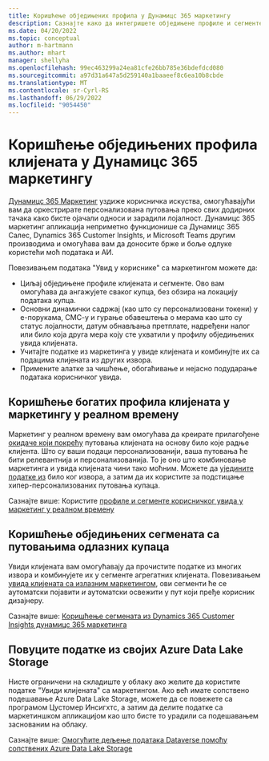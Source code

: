 ```yaml
---
title: Коришћење обједињених профила у Дyнамицс 365 маркетингу
description: Сазнајте како да интегришете обједињене профиле и сегменте са Дyнамицс 365 маркетингом.
ms.date: 04/20/2022
ms.topic: conceptual
author: m-hartmann
ms.author: mhart
manager: shellyha
ms.openlocfilehash: 99ec463299a24ea81cfe26bb785e36bdefdcd080
ms.sourcegitcommit: a97d31a647a5d259140a1baaeef8c6ea10b8cbde
ms.translationtype: MT
ms.contentlocale: sr-Cyrl-RS
ms.lasthandoff: 06/29/2022
ms.locfileid: "9054450"
---
```

# <a name="use-unified-customer-profiles-in-dynamics-365-marketing"></a>Коришћење обједињених профила клијената у Дyнамицс 365 маркетингу

[Дyнамицс 365 Маркетинг](/dynamics365/marketing/overview) уздиже корисничка искуства, омогућавајући вам да оркестрирате персонализована путовања преко свих додирних тачака како бисте ојачали односи и зарадили лојалност. Дyнамицс 365 маркетинг апликација неприметно функционише са Дyнамицс 365 Салес, Dynamics 365 Customer Insights, и Microsoft Teams другим производима и омогућава вам да доносите брже и боље одлуке користећи моћ података и АИ.

Повезивањем података "Увид у кориснике" са маркетингом можете да:

- Циљај обједињене профиле клијената и сегменте. Ово вам омогућава да ангажујете сваког купца, без обзира на локацију података купца.
- Основни динамички садржај (као што су персонализовани токени) у е-порукама, СМС-у и гурање обавештења о мерама као што су статус лојалности, датум обнављања претплате, надређени налог или било која друга мера коју сте ухватили у профилу обједињених увида клијената.
- Учитајте податке из маркетинга у увиде клијената и комбинујте их са подацима клијената из других извора.
- Примените алатке за чишћење, обогаћивање и нејасно подударање података корисничког увида.

## <a name="use-rich-customer-profiles-in-real-time-marketing"></a>Коришћење богатих профила клијената у маркетингу у реалном времену

Маркетинг у реалном времену вам омогућава да креирате прилагођене [окидаче који покрећу](/dynamics365/marketing/real-time-marketing-custom-triggers) путовања клијената на основу било које радње клијента. Што су ваши подаци персонализованији, ваша путовања ће бити релевантнија и персонализованија. То је оно што комбиновање маркетинга и увида клијената чини тако моћним. Можете да [уједините податке из](data-unification.md) било ког извора, а затим да их користите за подстицање хипер-персонализованих путовања купаца.

Сазнајте више: Користите [профиле и сегменте корисничког увида у маркетинг у реалном времену](/dynamics365/marketing/real-time-marketing-ci-profile)

## <a name="use-unified-segments-with-outbound-customer-journeys"></a>Коришћење обједињених сегмената са путовањима одлазних купаца

Увиди клијената вам омогућавају да прочистите податке из многих извора и комбинујете их у сегменте агрегатних клијената. Повезивањем [увида клијената са излазним маркетингом](export-dynamics365-marketing.md), ови сегменти ће се аутоматски појавити *и* аутоматски освежити у пут који пређе корисник дизајнеру.

Сазнајте више: [Коришћење сегмената из Dynamics 365 Customer Insights дyнамицс 365 маркетинга](/dynamics365/marketing/customer-insights-segments)

## <a name="pull-data-from-your-own-azure-data-lake-storage"></a>Повуците податке из својих Azure Data Lake Storage

Нисте ограничени на складиште у облаку ако желите да користите податке "Увиди клијената" са маркетингом. Ако већ имате сопствено подешавање Azure Data Lake Storage, можете да се повежете са програмом Цустомер Инсигхтс, а затим да делите податке са маркетиншком апликацијом као што бисте то урадили са подешавањем заснованим на облаку.

Сазнајте више: [Омогућите дељење података Dataverse помоћу сопствених Azure Data Lake Storage](customer-insights-dataverse.md#enable-data-sharing-with-dataverse-from-your-own-azure-data-lake-storage-preview)
